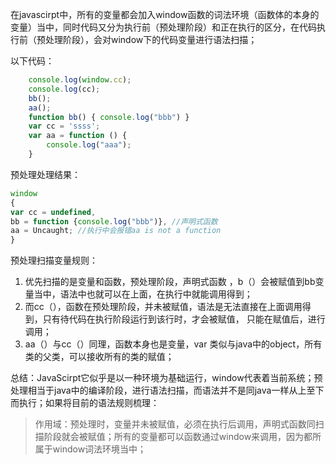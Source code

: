 在javascirpt中，所有的变量都会加入window函数的词法环境（函数体的本身的变量）当中，同时代码又分为执行前（预处理阶段）和正在执行的区分，在代码执行前（预处理阶段），会对window下的代码变量进行语法扫描；

以下代码：
```JavaScript
    console.log(window.cc);
    console.log(cc);
    bb();
    aa();
    function bb() { console.log("bbb") }
    var cc = 'ssss';
    var aa = function () {
        console.log("aaa");
    }
```
预处理处理结果：
```JavaScript
window
{
var cc = undefined,
bb = function {console.log("bbb")}, //声明式函数
aa = Uncaught; //执行中会报错aa is not a function
}
```
预处理扫描变量规则：
1. 优先扫描的是变量和函数，预处理阶段，声明式函数 ，b（）会被赋值到bb变量当中，语法中也就可以在上面，在执行中就能调用得到；
2. 而cc（），函数在预处理阶段，并未被赋值，语法是无法直接在上面调用得到，只有待代码在执行阶段运行到该行时，才会被赋值， 只能在赋值后，进行调用；
3. aa（）与cc（）同理，函数本身也是变量，var 类似与java中的object，所有类的父类，可以接收所有的类的赋值；
   
总结：JavaScirpt它似乎是以一种环境为基础运行，window代表着当前系统；预处理相当于java中的编译阶段，进行语法扫描，而语法并不是同java一样从上至下而执行；如果将目前的语法规则梳理：
>作用域：预处理时，变量并未被赋值，必须在执行后调用，声明式函数同扫描阶段就会被赋值；所有的变量都可以函数通过window来调用，因为都所属于window词法环境当中；